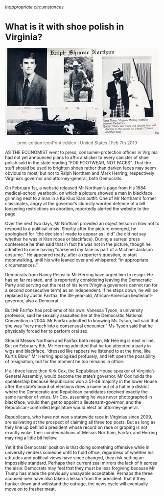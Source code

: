 ###### Inappropriate circumstances

# What is it with shoe polish in Virginia? 

![image](images/20190209_USP005_0.jpg) 

> print-edition iconPrint edition | United States | Feb 7th 2019 

AS THE ECONOMIST went to press, consumer-protection offices in Virginia had not yet announced plans to affix a sticker to every canister of shoe polish sold in the state reading “FOR FOOTWEAR, NOT FACES”. That the stuff should be used to brighten shoes rather than darken faces may seem obvious to most, but not to Ralph Northam and Mark Herring, respectively Virginia’s governor and attorney-general, both Democrats. 

On February 1st, a website released Mr Northam’s page from his 1984 medical-school yearbook, on which a picture showed a man in blackface grinning next to a man in a Ku Klux Klan outfit. One of Mr Northam’s former classmates, angry at the governor’s clumsily worded defence of a bill loosening restrictions on abortion, reportedly alerted the website to the page. 

Over the next two days, Mr Northam provided an object lesson in how not to respond to a political crisis. Shortly after the picture emerged, he apologised for “the decision I made to appear as I did” (he did not say whether he was in Klan robes or blackface). During a surreal press conference he then said that in fact he was not in the picture, though he admitted to once having “darkened my face as part of a Michael Jackson costume.” He appeared ready, after a reporter’s question, to start moonwalking, until his wife leaned over and whispered: “in appropriate circumstances.” 

Democrats from Nancy Pelosi to Mr Herring have urged him to resign. He has so far resisted, and is reportedly considering leaving the Democratic Party and serving out the rest of his term (Virginia governors cannot run for a second consecutive term) as an independent. If he steps down, he will be replaced by Justin Fairfax, the 39-year-old, African-American lieutenant-governor, also a Democrat. 

But Mr Fairfax has problems of his own: Vanessa Tyson, a university professor, said he sexually assaulted her at the Democratic National Convention in 2004. Mr Fairfax admitted to knowing Ms Tyson, but said that she was “very much into a consensual encounter.” Ms Tyson said that he physically forced her to perform oral sex. 

Should Messrs Northam and Fairfax both resign, Mr Herring is next in line. But on February 6th, Mr Herring admitted that he too attended a party in wigs and blackface, “dressed like rappers we listened to at the time, like Kurtis Blow.” Mr Herring apologised profusely, and left open the possibility of resignation, but for the moment he too remains in office. 

If all three leave then Kirk Cox, the Republican House speaker of Virginia’s General Assembly, would become the state’s governor. Mr Cox holds the speakership because Republicans won a 51-49 majority in the lower House after the state’s board of elections drew a name out of a hat in a district where the Democratic and Republican candidates received exactly the same number of votes. Mr Cox, assuming he was never photographed in blackface, would then get to appoint a lieutenant-governor, and the Republican-controlled legislature would elect an attorney-general. 

Republicans, who have not won a statewide race in Virginias since 2009, are salivating at the prospect of claiming all three top posts. But as long as they line up behind a president whose record on race or groping is not exactly woke, their condemnations of Messrs Northam, Fairfax and Herring may ring a little bit hollow. 

Yet if the Democrats’ position is that doing something offensive while in university renders someone unfit to hold office, regardless of whether his attitudes and political views have since changed, they risk setting an impossible standard. Perhaps their current zeal mirrors the lack of it across the aisle: Democrats may feel that they must be less forgiving because Mr Trump has made the previously unsayable acceptable. Perhaps the three accused men have also taken a lesson from the president: that if they hunker down and withstand the outrage, the news cycle will eventually move on to fresher meat. 

